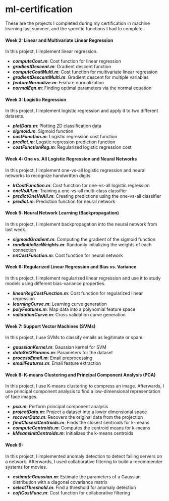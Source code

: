 # ml-certification
These are the projects I completed during my certification in machine learning last summer, and the specific functions I had to complete.

#### Week 2: Linear and Multivariate Linear Regression

In this project, I implement linear regression.
  - ***computeCost.m***: Cost function for linear regression
  - ***gradientDescent.m***: Gradient descent function
  - ***computeCostMulti.m***: Cost function for multivariate linear regression
  - ***gradientDescentMulti.m***: Gradient descent for multiple variables
  - ***featureNormalize.m***: Feature normalization
  - ***normalEqn.m***: Finding optimal parameters via the normal equation

#### Week 3: Logistic Regression

In this project, I implement logistic regression and apply it to two different datasets.
  - ***plotData.m***: Plotting 2D classification data
  - ***sigmoid.m***: Sigmoid function
  - ***costFunction.m***: Logistic regression cost function
  - ***predict.m***: Logstic regression prediction function
  - ***costFunctionReg.m***: Regularized logistic regression cost
  
#### Week 4: One vs. All Logistic Regression and Neural Networks

In this project, I implement one-vs-all logistic regression and neural networks to recognize handwritten digits
  - ***lrCostFunction.m***: Cost function for one-vs-all logistic regression
  - ***oneVsAll.m***: Training a one-vs-all multi-class classifier
  - ***predictOneVsAll.m***: Creating predictions using the one-vs-all classifier
  - ***predict.m***: Prediction function for neural network 

#### Week 5: Neural Network Learning (Backpropagation)

In this project, I implement backpropagation into the neural network from last week.
  - ***sigmoidGradient.m***: Computing the gradient of the sigmoid function
  - ***randInitializeWeights.m***: Randomly initializing the weights of each connection
  - ***nnCostFunction.m***: Cost function for neural network
  
#### Week 6: Regularized Linear Regression and Bias vs. Variance

In this project, I implement regularized linear regression and use it to study models using different bias-variance properties. 
  - ***linearRegCostFunction.m***: Cost function for regularized linear regression
  - ***learningCurve.m***: Learning curve generation
  - ***polyFeatures.m***: Map data into a polynomial feature space
  - ***validationCurve.m***: Cross validation curve generation

#### Week 7: Support Vector Machines (SVMs)

In this project, I use SVMs to classify emails as legitimate or spam.
  - ***gaussianKernel.m***: Gaussian kernel for SVM
  - ***dataSet3Params.m***: Parameters for the dataset
  - ***processEmail.m***: Email preprocessing
  - ***emailFeatures.m***: Email feature extraction
  
#### Week 8: K-means Clustering and Principal Component Analysis (PCA)

In this project, I use K-means clustering to compress an image. Afterwards, I use principal component analysis to find a low-dimensional representation of face images.
  - ***pca.m***: Perform principal component analysis 
  - ***projectData.m***: Project a dataset into a lower dimensional space
  - ***recoverData.m***: Recovers the original data from the projection
  - ***findClosestCentroids.m***: Finds the closest centroids for k-means
  - ***computeCentroids.m***: Computes the centroid means for k-means
  - ***kMeansInitCentroids.m***: Initializes the k-means centroids
 
#### Week 9: 

In this project, I implemented anomaly detection to detect failing servers on a network. Afterwards, I used collaborative filtering to build a recommender systems for movies.
  - ***estimateGaussian.m***: Estimate the parameters of a Gaussian distribution with a diagonal covariance matrix
  - ***selectThreshold.m***: Find a threshold for anomaly detection
  - ***cofiCostFunc.m***: Cost function for collaborative filtering
